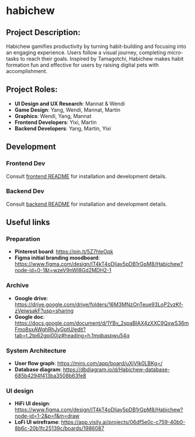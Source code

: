 # habichew
## Project Description: 
Habichew gamifies productivity by turning habit-building and focusing into an engaging experience. Users follow a visual journey, completing micro-tasks to reach their goals. Inspired by Tamagotchi, Habichew makes habit formation fun and effective for users by raising digital pets with accomplishment.

## Project Roles:
- **UI Design and UX Research**: Mannat & Wendi
- **Game Design**: Yang, Wendi, Mannat, Martin
- **Graphics**: Wendi, Yang, Mannat
- **Frontend Developers**: Yixi, Martin
- **Backend Developers**: Yang, Martin, Yixi

## Development
### Frontend Dev

Consult [frontend README](./frontend/README.md) for installation and development details.

### Backend Dev

Consult [backend README](./backend/README.md) for installation and development details.

## Useful links
### Preparation
- **Pinterest board**: https://pin.it/5Z7hleOpk
- **Figma initial branding moodboard**: https://www.figma.com/design/IT4kT4oDIjay5pDB1rGpM8/Habichew?node-id=0-1&t=wzeV9nWl8Gd2MDH2-1

### Archive
- **Google drive**: https://drive.google.com/drive/folders/16M3MNzOnTeue93LoP2yzKf-zVeiwsakF?usp=sharing
- **Google doc**: https://docs.google.com/document/d/1YBv_2spaBIAX4zXXC9QxwS36mFmo8sxAWghRhJyGptU/edit?tab=t.2tp62gpi00jz#heading=h.1mqbaspwu54q

### System Architecture
- **User flow graph**: https://miro.com/app/board/uXjVIk0LBKg=/
- **Database diagram**: https://dbdiagram.io/d/Habichew-database-685b4294f413ba3508b63fe8

### UI design
- **HiFi UI design**: https://www.figma.com/design/IT4kT4oDIjay5pDB1rGpM8/Habichew?node-id=1-2&p=f&m=draw
- **LoFi UI wireframe**: https://app.visily.ai/projects/06df5e0c-c759-40b0-8b6c-20b1fc25139c/boards/1986087 
